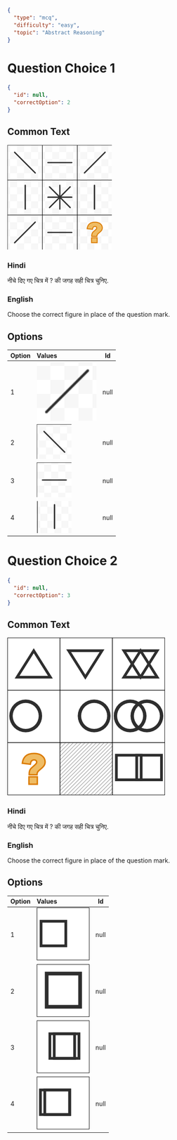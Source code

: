 ```json
{
  "type": "mcq",
  "difficulty": "easy",
  "topic": "Abstract Reasoning"
}
```

# Question Choice 1
```json
{
  "id": null,
  "correctOption": 2
}
```

## Common Text
![](images/question_10/choice1/choice1.png)

### Hindi
नीचे दिए गए चित्र में ? की जगह सही चित्र चुनिए.

### English
Choose the correct figure in place of the question mark.

## Options
| Option | Values                                      |Id     |
|:-------|:--------------------------------------------|:-----:|
| 1      | ![](images/question_10/choice1/option1.png) |null   |
| 2      | ![](images/question_10/choice1/option2.png) |null   |
| 3      | ![](images/question_10/choice1/option3.png) |null   |
| 4      | ![](images/question_10/choice1/option4.png) |null   |


# Question Choice 2
```json
{
  "id": null,
  "correctOption": 3
}
```
## Common Text
![](images/question_10/choice2/choice2.png)

### Hindi
नीचे दिए गए चित्र में ? की जगह सही चित्र चुनिए.

### English
Choose the correct figure in place of the question mark.

## Options
| Option | Values                                      | Id     |
|:-------|:--------------------------------------------|:------:|
| 1      | ![](images/question_10/choice2/option1.png) | null   |
| 2      | ![](images/question_10/choice2/option2.png) | null   |
| 3      | ![](images/question_10/choice2/option3.png) | null   |
| 4      | ![](images/question_10/choice2/option4.png) | null   |
